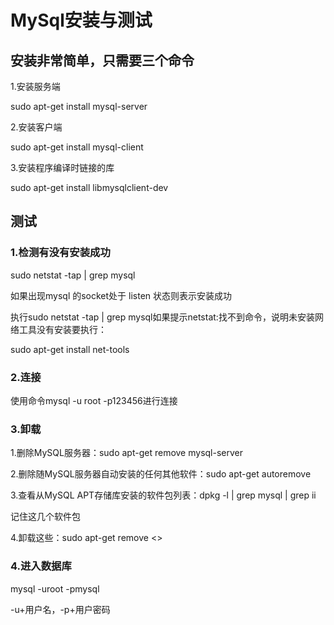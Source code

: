 
# MySql安装与测试

## 安装非常简单，只需要三个命令

1.安装服务端 

sudo apt-get install mysql-server 

2.安装客户端

sudo apt-get install mysql-client

3.安装程序编译时链接的库

sudo apt-get install libmysqlclient-dev

## 测试

### 1.检测有没有安装成功

sudo netstat -tap | grep mysql

如果出现mysql 的socket处于 listen 状态则表示安装成功

执行sudo netstat -tap | grep mysql如果提示netstat:找不到命令，说明未安装网络工具没有安装要执行：

sudo apt-get install net-tools

### 2.连接

使用命令mysql -u root -p123456进行连接

### 3.卸载
1.删除MySQL服务器：sudo apt-get remove mysql-server

2.删除随MySQL服务器自动安装的任何其他软件：sudo apt-get autoremove

3.查看从MySQL APT存储库安装的软件包列表：dpkg -l | grep mysql | grep ii

记住这几个软件包

4.卸载这些：sudo apt-get remove <<package-name>>

### 4.进入数据库

mysql -uroot -pmysql

-u+用户名，-p+用户密码

